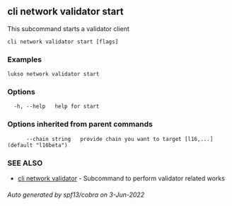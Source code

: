 ## cli network validator start

This subcommand starts a validator client

```
cli network validator start [flags]
```

### Examples

```
lukso network validator start
```

### Options

```
  -h, --help   help for start
```

### Options inherited from parent commands

```
      --chain string   provide chain you want to target [l16,...] (default "l16beta")
```

### SEE ALSO

* [cli network validator](cli_network_validator.md)	 - Subcommand to perform validator related works

###### Auto generated by spf13/cobra on 3-Jun-2022
